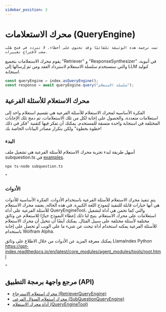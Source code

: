 ```yaml
---
sidebar_position: 3
---
```


# محرك الاستعلامات (QueryEngine)

`تمت ترجمة هذه الوثيقة تلقائيًا وقد تحتوي على أخطاء. لا تتردد في فتح طلب سحب لاقتراح تغييرات.`

يقوم محرك الاستعلامات بتجميع "Retriever" و "ResponseSynthesizer" في أنبوبة، والتي ستستخدم سلسلة الاستعلام لاسترداد العقد ومن ثم إرسالها إلى LLM لتوليد استجابة.

```typescript
const queryEngine = index.asQueryEngine();
const response = await queryEngine.query("سلسلة الاستعلام");
```

## محرك الاستعلام للأسئلة الفرعية

الفكرة الأساسية لمحرك الاستعلام للأسئلة الفرعية هي تقسيم استعلام واحد إلى استعلامات متعددة، والحصول على إجابة لكل من تلك الاستعلامات، ثم دمج تلك الإجابات المختلفة في استجابة واحدة متسقة للمستخدم. يمكنك أن تفكر فيها كتقنية "فكر في ذلك خطوة بخطوة" ولكن بتكرار مصادر البيانات الخاصة بك!

### البدء

أسهل طريقة لبدء تجربة محرك الاستعلام للأسئلة الفرعية هي تشغيل ملف subquestion.ts في [examples](https://github.com/run-llama/LlamaIndexTS/blob/main/examples/subquestion.ts).

```bash
npx ts-node subquestion.ts
```

"

### الأدوات

يتم تنفيذ محرك الاستعلام للأسئلة الفرعية باستخدام الأدوات. الفكرة الأساسية للأدوات هي أنها خيارات قابلة للتنفيذ لنموذج اللغة الكبيرة. في هذه الحالة، يعتمد محرك الاستعلام للأسئلة الفرعية على أداة QueryEngineTool، والتي كما تخمن هي أداة لتشغيل استعلامات على محرك الاستعلام. يتيح لنا ذلك إعطاء النموذج خيارًا للاستعلام عن وثائق مختلفة لأسئلة مختلفة على سبيل المثال. يمكنك أيضًا أن تتخيل أن محرك الاستعلام للأسئلة الفرعية يمكنه استخدام أداة تبحث عن شيء ما على الويب أو تحصل على إجابة باستخدام Wolfram Alpha.

يمكنك معرفة المزيد عن الأدوات من خلال الاطلاع على وثائق LlamaIndex Python https://gpt-index.readthedocs.io/en/latest/core_modules/agent_modules/tools/root.html

"

## مرجع واجهة برمجة التطبيق (API)

- [محرك استعلام الاسترجاع (RetrieverQueryEngine)](../../api/classes/RetrieverQueryEngine.md)
- [محرك استعلام السؤال الفرعي (SubQuestionQueryEngine)](../../api/classes/SubQuestionQueryEngine.md)
- [أداة محرك الاستعلام (QueryEngineTool)](../../api/interfaces/QueryEngineTool.md)
